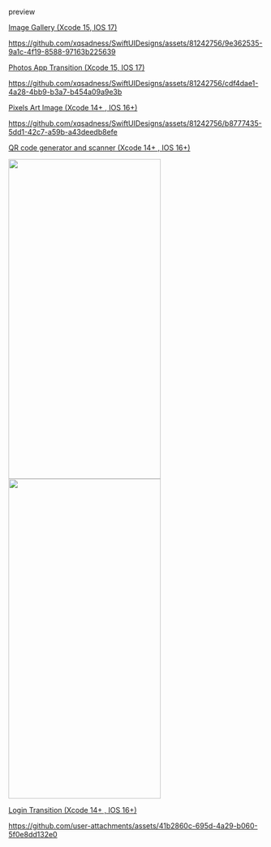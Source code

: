 preview 

<a href="https://github.com/xqsadness/SwiftUIDesigns/tree/main/SwiftUIDesigns/Core/ImageGalleryApp" > Image Gallery (Xcode 15, IOS 17)</a>

https://github.com/xqsadness/SwiftUIDesigns/assets/81242756/9e362535-9a1c-4f19-8588-97163b225639

<a href="https://github.com/xqsadness/SwiftUIDesigns/tree/main/SwiftUIDesigns/Core/PhotosAppTransition" > Photos App Transition (Xcode 15, IOS 17)</a>

https://github.com/xqsadness/SwiftUIDesigns/assets/81242756/cdf4dae1-4a28-4bb9-b3a7-b454a09a9e3b

<a href="https://github.com/xqsadness/SwiftUIDesigns/tree/main/SwiftUIDesigns/Core/PixelArtImage" > Pixels Art Image (Xcode 14+ , IOS 16+)</a>

https://github.com/xqsadness/SwiftUIDesigns/assets/81242756/b8777435-5dd1-42c7-a59b-a43deedb8efe

<a href="https://github.com/xqsadness/SwiftUIDesigns/tree/main/SwiftUIDesigns/Core/QRCode/View" > QR code generator and scanner (Xcode 14+ , IOS 16+)</a>

<p align="left">
  <img src="https://github.com/xqsadness/SwiftUIDesigns/assets/81242756/aa3849ba-a054-4fd1-a8e1-d3cc468af809" width="300" height="630">
  <img src="https://github.com/xqsadness/SwiftUIDesigns/assets/81242756/1334fca8-17de-4055-866a-5784868444cc" width="300" height="630">
</p>

<a href="https://github.com/xqsadness/SwiftUIDesigns/tree/main/SwiftUIDesigns/Core/LoginTransition" > Login Transition (Xcode 14+ , IOS 16+)</a>

https://github.com/user-attachments/assets/41b2860c-695d-4a29-b060-5f0e8dd132e0
